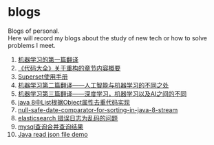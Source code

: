 # blogs
Blogs of personal.           
Here will record my blogs about the study of new tech or how to solve problems I meet.


1. [机器学习的第一篇翻译](https://github.com/lq920320/blogs/issues/2)
1. [《代码大全》关于重构的章节内容概要](https://github.com/lq920320/blogs/issues/1)
1. [Superset使用手册](https://github.com/lq920320/blogs/issues/5)
1. [机器学习第二篇翻译——人工智能与机器学习的不同之处](https://github.com/lq920320/blogs/issues/3)
1. [机器学习第三篇翻译——深度学习，机器学习以及AI之间的不同](https://github.com/lq920320/blogs/issues/4)
1. [java 8中List<Object>根据Object属性去重代码实现](https://github.com/lq920320/blogs/issues/6)
1. [null-safe-date-comparator-for-sorting-in-java-8-stream](https://stackoverflow.com/questions/36361156/null-safe-date-comparator-for-sorting-in-java-8-stream/36361302#36361302)      
1. [elasticsearch 错误日志为乱码的问题](https://github.com/lq920320/blogs/issues/7)
1. [mysql查询合并查询结果](https://github.com/lq920320/blogs/issues/8)
1. [Java read json file demo](https://github.com/lq920320/read-json-demo)
